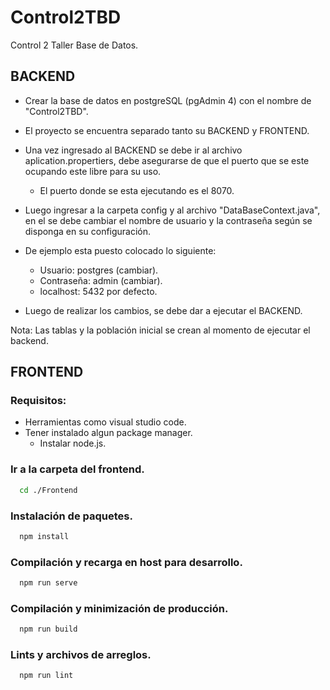 
# Control2TBD

Control 2 Taller Base de Datos.



## BACKEND

- Crear la base de datos en postgreSQL (pgAdmin 4) con el nombre de "Control2TBD".
- El proyecto se encuentra separado tanto su BACKEND y FRONTEND.
- Una vez ingresado al BACKEND se debe ir al archivo aplication.propertiers, debe asegurarse de que el puerto que se este ocupando este libre para su uso.

    - El puerto donde se esta ejecutando es el 8070.

- Luego ingresar a la carpeta config y al archivo "DataBaseContext.java", en el se debe cambiar el nombre de usuario y la contraseña según se disponga en su configuración. 
- De ejemplo esta puesto colocado lo siguiente:
    - Usuario:  postgres (cambiar).
    - Contraseña: admin  (cambiar).
    - localhost: 5432 por defecto.

- Luego de realizar los cambios, se debe dar a ejecutar el BACKEND.

Nota: Las tablas y la población inicial se crean al momento de ejecutar el backend.

## FRONTEND

### Requisitos:

- Herramientas como visual studio code.
- Tener instalado algun package manager.
    - Instalar node.js.

### Ir a la carpeta del frontend.

```bash
  cd ./Frontend
```
### Instalación de paquetes.

```bash
  npm install
```
### Compilación y recarga en host para desarrollo.

```bash
  npm run serve
```

### Compilación y minimización de producción.

```bash
  npm run build
```

### Lints y archivos de arreglos.

```bash
  npm run lint
```
